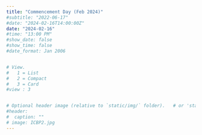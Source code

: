 ```yaml
---
title: "Commencement Day (Feb 2024)"
#subtitle: "2022-06-17"
#date: "2024-02-16T14:00:00Z"
date: "2024-02-16"
#time: "13:00 PM"
#show_date: false
#show_time: false
#date_format: Jan 2006


# View.
#   1 = List
#   2 = Compact
#   3 = Card
#view : 3


# Optional header image (relative to `static/img/` folder).   # or 'static/media' folder ?
#header:
#  caption: ""
# image: ICBP2.jpg
---
```


